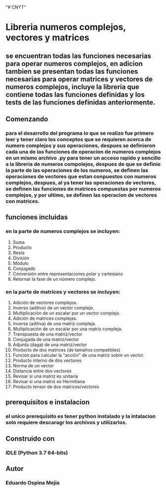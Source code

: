 "# CNYT" 
# Libreria numeros complejos, vectores y matrices

## se encuentran todas las funciones necesarias para operar numeros complejos, en adicion tambien se presentan todas las funciones necesarias para operar matrices y vectores de numeros complejos, incluye la libreria que contiene todas las funciones definidas y los tests de las funciones definidas anteriormente.

## Comenzando 

### para el desarrollo del programa lo que se realizo fue primero leer y tener claro los conceptos que se requieren acerca de numero complejos y sus operaciones, despues se definieron cada una de las funciones de operacion de numeros complejos en un mismo archivo .py para tener un acceso rapido y sencillo a la libreria de numeros compolejos, despues de que se definio la parte de las operaciones de los numeros, se definen las operaciones de vectores que estan conpuestos con numeros complejos, despues, al ya tener las operaciones de vectores, se definen las funciones de matrices compuestas por numeros complejos, y por ultimo, se definen las operacion de vectores con matrices.

## funciones incluidas 
### en la parte de numeros complejos se incluyen: 
    
   1. Suma
   2. Producto
   3. Resta
   4. División
   5. Módulo
   6. Conjugado
   7. Conversión entre representaciones polar y cartesiano
   8. Retornar la fase de un número complejo.
   
### en la parte de matrices y vectores se incluyen: 
   
   1. Adición de vectores complejos.
   2. Inverso (aditivo) de un vector complejo.
   3. Multiplicación de un escalar por un vector complejo.
   4. Adición de matrices complejas.
   5. Inversa (aditiva) de una matriz compleja.
   6. Multiplicación de un escalar por una matriz compleja.
   7. Transpuesta de una matriz/vector
   8. Conjugada de una matriz/vector
   9. Adjunta (daga) de una matriz/vector
   10. Producto de dos matrices (de tamaños compatibles)
   11. Función para calcular la "acción" de una matriz sobre un vector.
   12. Producto interno de dos vectores
   13. Norma de un vector
   14. Distancia entre dos vectores
   15. Revisar si una matriz es unitaria
   16. Revisar si una matriz es Hermitiana
   17. Producto tensor de dos matrices/vectores



## prerequisitos e instalacion

### el unico prerequisito es tener python instalado y la intalacion solo requiere descaragr los archivos y utilizarlos.

## Construido con 

### IDLE (Python 3.7 64-bits)

## Autor 

### Eduardo Ospina Mejia


